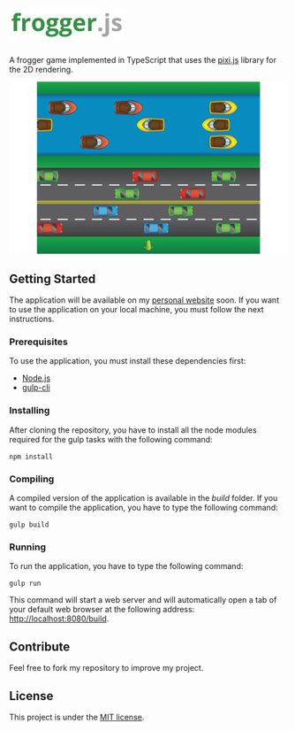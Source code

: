 # <img atl="frogger.js" src="https://raw.githubusercontent.com/antoinebeland/frogger.js/master/build/assets/logo.png" height="60">
A frogger game implemented in TypeScript that uses the [pixi.js](https://github.com/pixijs/pixi.js) library for the 2D rendering.

![Screenshot](https://raw.githubusercontent.com/antoinebeland/frogger.js/master/build/assets/screenshot.png)

## Getting Started
The application will be available on my [personal website](http://www.antoinebeland.com) soon.
If you want to use the application on your local machine, you must follow the next instructions.

### Prerequisites
To use the application, you must install these dependencies first:
- [Node.js](https://nodejs.org/en/)
- [gulp-cli](https://github.com/gulpjs/gulp-cli)

### Installing
After cloning the repository, you have to install all the node modules required for the gulp tasks
with the following command:
```
npm install
```

### Compiling
A compiled version of the application is available in the *build* folder.
If you want to compile the application, you have to type the following command:
```
gulp build
```

### Running
To run the application, you have to type the following command:
```
gulp run
```
This command will start a web server and will automatically open a tab of your default web browser at
the following address: [http://localhost:8080/build](http://localhost:8080/build).

## Contribute
Feel free to fork my repository to improve my project.

## License
This project is under the [MIT license](https://raw.githubusercontent.com/antoinebeland/frogger.js/master/LICENSE).